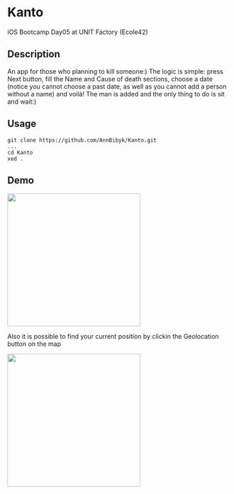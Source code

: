 # Kanto
iOS Bootcamp Day05 at UNIT Factory (Ecole42)

## Description

An app for those who planning to kill someone:) The logic is simple: press Next button, fill the Name and Cause of death sections, choose a date (notice you cannot choose a past date, as well as you cannot add a person without a name) and voilà! 
The man is added and the only thing to do is sit and wait:)

## Usage

```
git clone https://github.com/AnnBibyk/Kanto.git
...
cd Kanto
xed .
```

## Demo

<img src="https://media.giphy.com/media/mJ8nKSPrM1v76g5Tkg/giphy.gif" width="300">

Also it is possible to find your current position by clickin the Geolocation button on the map

<img src="https://media.giphy.com/media/cmxZbJQujzRJUGilud/giphy.gif" width="300">

